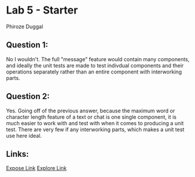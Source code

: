 # Lab 5 - Starter
Phiroze Duggal

## Question 1:
No I wouldn't. The full "message" feature would contain many components, and ideally the unit tests are made to test indivdual components and their operations separately rather than an entire component with interworking parts.

## Question 2: 
Yes. Going off of the previous answer, because the maximum word or character length feature of a text or chat is one single component, it is much easier to work with and test with when it comes to producing a unit test. There are very few if any interworking parts, which makes a unit test use here ideal. 

## Links:
[Expose Link](https://phrzdgal.github.io/Lab5_Starter/expose.html)
[Explore Link](https://phrzdgal.github.io/Lab5_Starter/explore.html)
